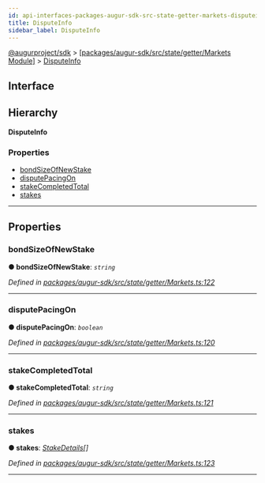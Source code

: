 ```yaml
---
id: api-interfaces-packages-augur-sdk-src-state-getter-markets-disputeinfo
title: DisputeInfo
sidebar_label: DisputeInfo
---
```


[@augurproject/sdk](api-readme.md) > [[packages/augur-sdk/src/state/getter/Markets Module]](api-modules-packages-augur-sdk-src-state-getter-markets-module.md) > [DisputeInfo](api-interfaces-packages-augur-sdk-src-state-getter-markets-disputeinfo.md)

## Interface

## Hierarchy

**DisputeInfo**

### Properties

* [bondSizeOfNewStake](api-interfaces-packages-augur-sdk-src-state-getter-markets-disputeinfo.md#bondsizeofnewstake)
* [disputePacingOn](api-interfaces-packages-augur-sdk-src-state-getter-markets-disputeinfo.md#disputepacingon)
* [stakeCompletedTotal](api-interfaces-packages-augur-sdk-src-state-getter-markets-disputeinfo.md#stakecompletedtotal)
* [stakes](api-interfaces-packages-augur-sdk-src-state-getter-markets-disputeinfo.md#stakes)

---

## Properties

<a id="bondsizeofnewstake"></a>

###  bondSizeOfNewStake

**● bondSizeOfNewStake**: *`string`*

*Defined in [packages/augur-sdk/src/state/getter/Markets.ts:122](https://github.com/AugurProject/augur/blob/bae2172ca0/packages/augur-sdk/src/state/getter/Markets.ts#L122)*

___
<a id="disputepacingon"></a>

###  disputePacingOn

**● disputePacingOn**: *`boolean`*

*Defined in [packages/augur-sdk/src/state/getter/Markets.ts:120](https://github.com/AugurProject/augur/blob/bae2172ca0/packages/augur-sdk/src/state/getter/Markets.ts#L120)*

___
<a id="stakecompletedtotal"></a>

###  stakeCompletedTotal

**● stakeCompletedTotal**: *`string`*

*Defined in [packages/augur-sdk/src/state/getter/Markets.ts:121](https://github.com/AugurProject/augur/blob/bae2172ca0/packages/augur-sdk/src/state/getter/Markets.ts#L121)*

___
<a id="stakes"></a>

###  stakes

**● stakes**: *[StakeDetails](api-interfaces-packages-augur-sdk-src-state-getter-markets-stakedetails.md)[]*

*Defined in [packages/augur-sdk/src/state/getter/Markets.ts:123](https://github.com/AugurProject/augur/blob/bae2172ca0/packages/augur-sdk/src/state/getter/Markets.ts#L123)*

___

